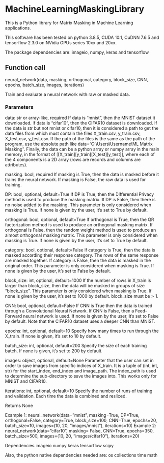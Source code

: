 # MachineLearningMaskingLibrary
This is a Python library for Matrix Masking in Machine Learning applications.

This software has been tested on python 3.8.5, CUDA 10.1, CuDNN 7.6.5 and tensorflow 2.3.0 on NVidia GPUs series 10xx and 20xx.

The package dependencies are: imageio, numpy, keras and tensorflow


## Function call

neural_network(data, masking, orthogonal, category, block_size, CNN, epochs, batch_size, images, iterations)

Train and evaluate a neural network with raw or masked data.

### Parameters

data: str or array-like, required
If data is “mnist”, then the MNIST dataset it downloaded. If data is “cifar10”, then the CIFAR10 dataset is downloaded. If the data is str but not mnist or cifar10, then it is considered a path to get the data files from which must contain the files X_train.csv, y_train.csv, X_test.csv, y_test.csv. If the path of the files is the same as the path of the program, use the absolute path like data=”C:\Users\Username\ML Matrix Masking”. Finally, the data can be a python array or numpy array in the main memory, in the format of [[X_train][y_train][X_test][y_test]], where each of the 4 components is a 2D array (rows are records and columns are attributes).

masking: bool, required
If masking is True, then the data is masked before it trains the neural network. If masking is False, the raw data is used for training.

DP: bool, optional, default=True
If DP is True, then the Differential Privacy method is used to produce the masking matrix. If DP is False, then there is no noise added to the masking. This parameter is only considered when masking is True. If none is given by the user, it’s set to True by default.

orthogonal: bool, optional, default=True
If orthogonal is True, then the QR factorization method is used to produce an orthogonal masking matrix. If orthogonal is False, then the random weight method is used to produce an almost orthogonal masking matrix. This parameter is only considered when masking is True. If none is given by the user, it’s set to True by default.

category: bool, optional, default=False
If category is True, then the data is masked according their response category. The rows of the same response are masked together. If category is False, then the data is masked in the original order. This parameter is only considered when masking is True. If none is given by the user, it’s set to False by default.


block_size: int, optional, default=1000
If the number of rows in X_train is larger than block_size, then the data will be masked in groups of size “block_size”. This parameter is only considered when masking is True. If none is given by the user, it’s set to 1000 by default. block_size must be > 1.

CNN: bool, optional, default=False
If CNN is True then the data is trained through a Convolutional Neural Network. If CNN is False, then a Feed-Forward neural network is used. If none is given by the user, it’s set to False by default.
Note that the CIFAR10 dataset uses a deeper CNN than MNIST.

epochs: int, optional, default=10
	Specify how many times to run through the X_train. If none is given, it’s set to 10 by default.

batch_size: int, optional, default=200
	Specify the size of each training batch. If none is given, it’s set to 200 by default.

images: object, optional, default=None
Parameter that the user can set in order to save images from specific indices of X_train. It is a tuple of (int, int, str) for the start_index, end_index and image_path. The index_path is used to determine the sub-directory to save the images into. This works only for MNIST and CIFAR10.

iterations: int, optional, default=10
	Specify the number of runs of training and validation. Each time the data is combined and resliced.



Returns
None

Example 1: neural_network(data=”mnist”, masking=True, DP=True, orthogonal=False, category=True, block_size=100, CNN=True, epochs=20, batch_size=10, images=(10, 20, ”images/mnist”), iterations=10)
Example 2: neural_network(data=”cifar10”, masking= False, CNN=True, epochs=350, batch_size=500, images=(10, 20, ”images/cifar10”), iterations=20)


Dependencies
imageio
numpy
keras
tensorflow
scipy

Also, the python native dependencies needed are:
os
collections
time
math
